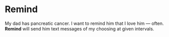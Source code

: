 # Remind

My dad has pancreatic cancer. I want to remind him that I love him &mdash; often. **Remind** will send him text messages of my choosing at given intervals.
